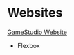 # Websites

[GameStudio Website](https://monge1h.github.io/learning_css/flexbox-gamestudio/index.html)

- Flexbox
